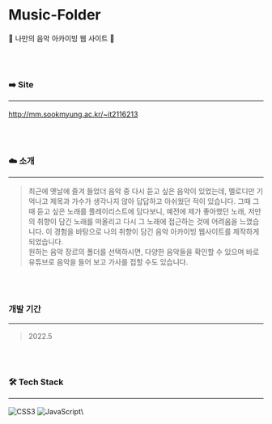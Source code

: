 # Music-Folder
📁 나만의 음악 아카이빙 웹 사이트 🎵

<br><br>

### ➡️ Site <hr/>
<a>http://mm.sookmyung.ac.kr/~it2116213</a>

<br><br>
### ☁️ 소개 <hr/>
> 최근에 옛날에 즐겨 들었더 음악 중 다시 듣고 싶은 음악이 있었는데, 멜로디만 기억나고 제목과 가수가 생각나지 않아 답답하고 아쉬웠던 적이 있습니다. 그때 그때 듣고 싶은 노래를 플레이리스트에 담다보니, 예전에 제가 좋아했던 노래, 저만의 취향이 담긴 노래를 떠올리고 다시 그 노래에 접근하는 것에 어려움을 느꼈습니다. 이 경험을 바탕으로 나의 취향이 담긴 음악 아카이빙 웹사이트를 제작하게 되었습니다.<br>
원하는 음악 장르의 폴더를 선택하시면, 다양한 음악들을 확인할 수 있으며 바로 유튜브로 음악을 들어 보고 가사를 접할 수도 있습니다.

<br><br>
### 개발 기간 <hr/>
> 2022.5

<br><br>

### 🛠 Tech Stack <hr/>
![CSS3](https://img.shields.io/badge/css3-%231572B6.svg?style=for-the-badge&logo=css3&logoColor=white)
![JavaScript](https://img.shields.io/badge/javascript-%23323330.svg?style=for-the-badge&logo=javascript&logoColor=%23F7DF1E)\
